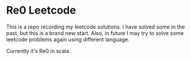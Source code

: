 # Re0 Leetcode

This is a repo recording my leetcode solutions. I have solved some in the past, but this is a brand new start. Also, in future I may try to solve some leetcode problems again using different language. 

Currently it's Re0 in scala.

